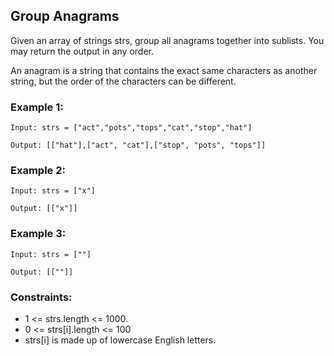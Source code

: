 ## Group Anagrams

Given an array of strings strs, group all anagrams together into sublists. You may return the output in any order.

An anagram is a string that contains the exact same characters as another string, but the order of the characters can be different.

### Example 1:

```
Input: strs = ["act","pots","tops","cat","stop","hat"]

Output: [["hat"],["act", "cat"],["stop", "pots", "tops"]]
```

### Example 2:

```
Input: strs = ["x"]

Output: [["x"]]
```

### Example 3:

```
Input: strs = [""]

Output: [[""]]
```

### Constraints:

- 1 <= strs.length <= 1000.
- 0 <= strs[i].length <= 100
- strs[i] is made up of lowercase English letters.
